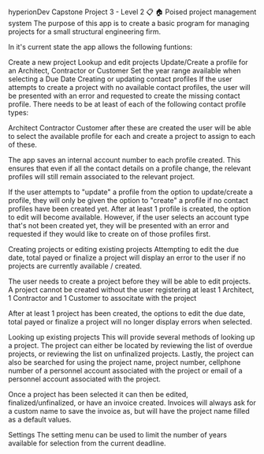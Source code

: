 hyperionDev Capstone Project 3 - Level 2 📋 🏠
Poised project management system
The purpose of this app is to create a basic program for managing projects for a small structural engineering firm.

In it's current state the app allows the following funtions:

Create a new project
Lookup and edit projects
Update/Create a profile for an Architect, Contractor or Customer
Set the year range available when selecting a Due Date
Creating or updating contact profiles
If the user attempts to create a project with no available contact profiles, the user will be presented with an error and requested to create the missing contact profile. There needs to be at least of each of the following contact profile types:

Architect
Contractor
Customer
after these are created the user will be able to select the available profile for each and create a project to assign to each of these.

The app saves an internal account number to each profile created. This ensures that even if all the contact details on a profile change, the relevant profiles will still remain associated to the relevant project.

If the user attempts to "update" a profile from the option to update/create a profile, they will only be given the option to "create" a profile if no contact profiles have been created yet. After at least 1 profile is created, the option to edit will become available. However, if the user selects an account type that's not been created yet, they will be presented with an error and requested if they would like to create on of those profiles first.

Creating projects or editing existing projects
Attempting to edit the due date, total payed or finalize a project will display an error to the user if no projects are currently available / created.

The user needs to create a project before they will be able to edit projects. A project cannot be created without the user registering at least 1 Architect, 1 Contractor and 1 Customer to associtate with the project

After at least 1 project has been created, the options to edit the due date, total payed or finalize a project will no longer display errors when selected.

Looking up existing projects
This will provide several methods of looking up a project. The project can either be located by reviewing the list of overdue projects, or reviewing the list on unfinalized projects. Lastly, the project can also be searched for using the project name, project number, cellphone number of a personnel account associated with the project or email of a personnel account associated with the project.

Once a project has been selected it can then be edited, finalized/unfinalized, or have an invoice created. Invoices will always ask for a custom name to save the invoice as, but will have the project name filled as a default values.

Settings
The setting menu can be used to limit the number of years available for selection from the current deadline.
